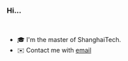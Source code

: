### Hi...

<br>

- 🎓 I'm the master of ShanghaiTech.
- ✉️ Contact me with [email](lihong1@shanghaitech.edu.cn)